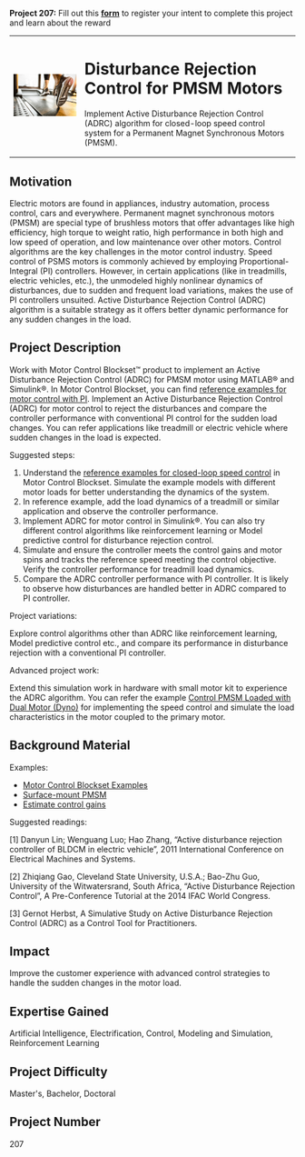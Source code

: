 **Project 207:** Fill out this <strong>[form](https://forms.office.com/Pages/ResponsePage.aspx?id=ETrdmUhDaESb3eUHKx3B5lOTzSa_A6lPqq2LJKzvpM5UMTBZRkc4UTRETjFERVRDWllQRE40OUFSQS4u)</strong> to  register your intent to complete this project and learn about the reward

<table>
<td><img src="/images/treadmill.jpg"  width=500 /></td>
<td><p><h1>Disturbance Rejection Control for PMSM Motors </h1></p>
<p> Implement Active Disturbance Rejection Control (ADRC) algorithm for closed-loop speed control system for a Permanent Magnet Synchronous Motors (PMSM).</p>
</table>

## Motivation

Electric motors are found in appliances, industry automation, process control, cars and everywhere. 
Permanent magnet synchronous motors (PMSM) are special type of brushless motors that offer advantages like high efficiency, high torque to weight ratio, high performance in both high and low speed of operation, and low maintenance over other motors.
Control algorithms are the key challenges in the motor control industry. Speed control of PSMS motors is commonly achieved by employing Proportional-Integral (PI) controllers. However, in certain applications (like in treadmills, electric vehicles, etc.), the unmodeled highly nonlinear dynamics of disturbances, due to sudden and frequent load variations, makes the use of PI controllers unsuited. Active Disturbance Rejection Control (ADRC) algorithm is a suitable strategy as it offers better dynamic performance for any sudden changes in the load. 

## Project Description

Work with Motor Control Blockset™ product to implement an Active Disturbance Rejection Control (ADRC) for PMSM motor using MATLAB® and Simulink®. In Motor Control Blockset, you can find [reference examples for motor control with PI](https://www.mathworks.com/help/mcb/gs/field-oriented-control-acim-using-quadrature-encoder.html). Implement an Active Disturbance Rejection Control (ADRC) for motor control to reject the disturbances and compare the controller performance with conventional PI control for the sudden load changes. You can refer applications like treadmill or electric vehicle where sudden changes in the load is expected.

Suggested steps:

1. Understand the [reference examples for closed-loop speed control](https://www.mathworks.com/help/mcb/gs/field-oriented-control-acim-using-quadrature-encoder.html) in Motor Control Blockset. Simulate the example models with different motor loads for better understanding the dynamics of the system. 
2. In reference example, add the load dynamics of a treadmill or similar application and observe the controller performance.
3. Implement ADRC for motor control in Simulink®. You can also try different control algorithms like reinforcement learning or Model predictive control for disturbance rejection control.
4. Simulate and ensure the controller meets the control gains and motor spins and tracks the reference speed meeting the control objective. Verify the controller performance for treadmill load dynamics.
5. Compare the ADRC controller performance with PI controller. It is likely to observe how disturbances are handled better in ADRC compared to PI controller.

Project variations:

Explore control algorithms other than ADRC like reinforcement learning, Model predictive control etc., and compare its performance in disturbance rejection with a conventional PI controller.

Advanced project work: 

Extend this simulation work in hardware with small motor kit to experience the ADRC algorithm.  You can refer the example [Control PMSM Loaded with Dual Motor (Dyno)](https://www.mathworks.com/help/mcb/gs/dual-motor-dyno-control-for-pmsm.html?searchHighlight=Control%20PMSM%20Loaded%20with%20Dual%20Motor&s_tid=srchtitle) for implementing the speed control and simulate the load characteristics in the motor coupled to the primary  motor.


## Background Material

Examples:
- [Motor Control Blockset Examples](https://www.mathworks.com/help/mcb/examples.html?s_tid=CRUX_topnav)
- [Surface-mount PMSM](https://www.mathworks.com/help/mcb/ref/surfacemountpmsm.html)
- [Estimate control gains](https://www.mathworks.com/help/mcb/gs/estimate-control-gains-from-motor-parameters.html)

Suggested readings:

[1] Danyun Lin; Wenguang Luo; Hao Zhang, “Active disturbance rejection controller of BLDCM in electric vehicle”, 2011 International Conference on Electrical Machines and Systems.

[2] Zhiqiang Gao, Cleveland State University, U.S.A.; Bao-Zhu Guo, University of the Witwatersrand, South Africa, “Active Disturbance Rejection Control”, A Pre-Conference Tutorial at the 2014 IFAC World Congress.

[3] Gernot Herbst, A Simulative Study on Active Disturbance Rejection Control (ADRC) as a Control Tool for Practitioners.


## Impact

Improve the customer experience with advanced control strategies to handle the sudden changes in the motor load.

## Expertise Gained 

Artificial Intelligence, Electrification, Control, Modeling and Simulation, Reinforcement Learning


## Project Difficulty

Master's, Bachelor, Doctoral

## Project Number

207